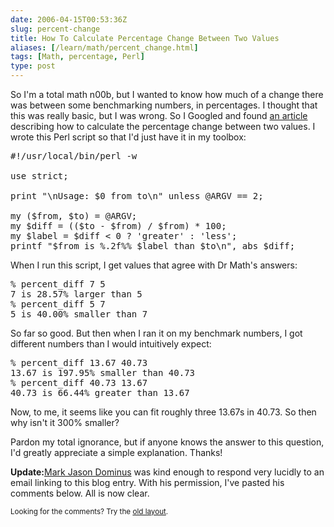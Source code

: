 ```yaml
--- 
date: 2006-04-15T00:53:36Z
slug: percent-change
title: How To Calculate Percentage Change Between Two Values
aliases: [/learn/math/percent_change.html]
tags: [Math, percentage, Perl]
type: post
---
```


<p>So I'm a total math n00b, but I wanted to know how much of a change there was between some benchmarking numbers, in percentages. I thought that this was really basic, but I was wrong. So I Googled and found <a href="http://mathforum.org/library/drmath/view/58083.html" title="Ask Dr. Math: Percent Change, Increase, Difference">an article</a> describing how to calculate the percentage change between two values. I wrote this Perl script so that I'd just have it in my toolbox:</p>

<pre>
#!/usr/local/bin/perl -w

use strict;

print &quot;\nUsage: $0 from to\n&quot; unless @ARGV == 2;

my ($from, $to) = @ARGV;
my $diff = (($to - $from) / $from) * 100;
my $label = $diff &lt; 0 ? &#x0027;greater&#x0027; : &#x0027;less&#x0027;;
printf &quot;$from is %.2f%% $label than $to\n&quot;, abs $diff;
</pre>

<p>When I run this script, I get values that agree with Dr Math's answers:</p>

<pre>
% percent_diff 7 5
7 is 28.57% larger than 5
% percent_diff 5 7
5 is 40.00% smaller than 7
</pre>

<p>So far so good. But then when I ran it on my benchmark numbers, I got different numbers than I would intuitively expect:</p>

<pre>
% percent_diff 13.67 40.73
13.67 is 197.95% smaller than 40.73
% percent_diff 40.73 13.67
40.73 is 66.44% greater than 13.67
</pre>

<p>Now, to me, it seems like you can fit roughly three 13.67s in 40.73. So then why isn't it 300% smaller?</p>

<p>Pardon my total ignorance, but if anyone knows the answer to this question, I'd greatly appreciate a simple explanation. Thanks!</p>

<p><strong>Update:</strong><a href="http://www.plover.com/blog/" title="Mark Jason Dominus">Mark Jason Dominus</a> was kind enough to respond very lucidly to an email linking to this blog entry. With his permission, I've pasted his comments below. All is now clear.</p>

<p class="past"><small>Looking for the comments? Try the <a rel="nofollow" href="//past.justatheory.com/learn/math/percent_change.html">old layout</a>.</small></p>


